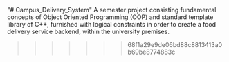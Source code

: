 "# Campus_Delivery_System" 
A semester project consisting fundamental concepts of Object Oriented Programming (OOP) and standard template library of C++, furnished with logical constraints in order to create a food delivery service backend, within the university premises.
>>>>>>> 68f1a29e9de06bd88c8813413a0b69be8774883c
